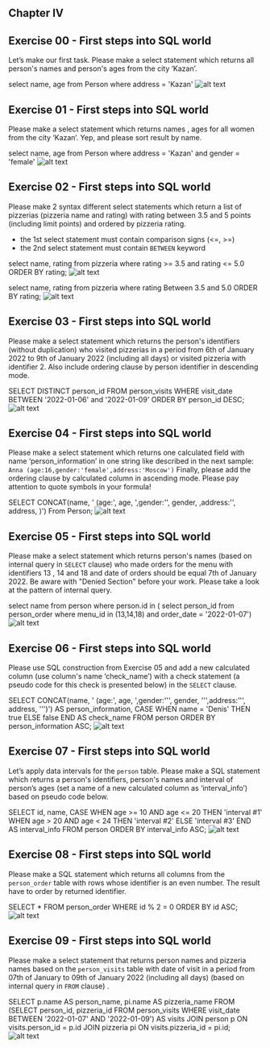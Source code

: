 ## Chapter IV
## Exercise 00 - First steps into SQL world
Let’s make our first task. Please make a select statement which returns all person's names and person's ages from the city ‘Kazan’.

select name,
age from Person
where address = 'Kazan'
![alt text](image.png)

## Exercise 01 - First steps into SQL world
Please make a select statement which returns names , ages for all women from the city ‘Kazan’. Yep, and please sort result by name.

select name,
age from Person
where address = 'Kazan' and gender = 'female'
![alt text](image-1.png)

## Exercise 02 - First steps into SQL world
Please make 2 syntax different select statements which return a list of pizzerias (pizzeria name and rating) with rating between 3.5 and 5 points (including limit points) and ordered by pizzeria rating.
- the 1st select statement must contain comparison signs  (<=, >=)
- the 2nd select statement must contain `BETWEEN` keyword

select name, rating
from pizzeria
where rating >= 3.5 and rating <= 5.0
ORDER BY rating;  ![alt text](image-2.png)

select name, rating
from pizzeria
where rating Between 3.5 and 5.0
ORDER BY rating;  ![alt text](image-3.png)

## Exercise 03 - First steps into SQL world
Please make a select statement which returns the person's identifiers (without duplication) who visited pizzerias in a period from 6th of January 2022 to 9th of January 2022 (including all days) or visited pizzeria with identifier 2. Also include ordering clause by person identifier in descending mode.

SELECT DISTINCT person_id
FROM person_visits
WHERE visit_date BETWEEN '2022-01-06' and '2022-01-09'
ORDER BY person_id DESC;  ![alt text](image-4.png)

## Exercise 04 - First steps into SQL world
Please make a select statement which returns one calculated field with name ‘person_information’ in one string like described in the next sample: `Anna (age:16,gender:'female',address:'Moscow')` Finally, please add the ordering clause by calculated column in ascending mode. Please pay attention to quote symbols in your formula!

SELECT CONCAT(name, ' (age:', age, ',gender:'', gender, ,address:'', address, )') From Person; ![alt text](image-5.png)

## Exercise 05 - First steps into SQL world
Please make a select statement which returns person's names (based on internal query in `SELECT` clause) who made orders for the menu with identifiers 13 , 14 and 18 and date of orders should be equal 7th of January 2022. Be aware with "Denied Section" before your work.
Please take a look at the pattern of internal query.

select name 
from person
where person.id in (
select person_id
from person_order
where menu_id in (13,14,18) and order_date = '2022-01-07')  ![alt text](image-6.png)

## Exercise 06 - First steps into SQL world
Please use SQL construction from Exercise 05 and add a new calculated column (use column's name ‘check_name’) with a check statement (a pseudo code for this check is presented below) in the `SELECT` clause.

SELECT 
    CONCAT(name, ' (age:', age, ',gender:''', gender, ''',address:''', address, ''')') AS person_information,
    CASE 
        WHEN name = 'Denis' THEN true
        ELSE false
    END AS check_name
FROM 
    person
ORDER BY 
    person_information ASC;  ![alt text](image-7.png)

## Exercise 07 - First steps into SQL world
Let’s apply data intervals for the `person` table. 
Please make a SQL statement which returns a person's identifiers, person's names and interval of person’s ages (set a name of a new calculated column as ‘interval_info’) based on pseudo code below. 

SELECT 
    id,
    name,
    CASE 
        WHEN age >= 10 AND age <= 20 THEN 'interval #1'
        WHEN age > 20 AND age < 24 THEN 'interval #2'
        ELSE 'interval #3'
    END AS interval_info
FROM 
    person
ORDER BY 
    interval_info ASC; ![alt text](image-8.png)

## Exercise 08 - First steps into SQL world
Please make a SQL statement which returns all columns from the `person_order` table with rows whose identifier is an even number. The result have to order by returned identifier.

SELECT *
FROM person_order
WHERE id % 2 = 0
ORDER BY id ASC;  ![alt text](image-9.png)

## Exercise 09 - First steps into SQL world
Please make a select statement that returns person names and pizzeria names based on the `person_visits` table with date of visit in a period from 07th of January to 09th of January 2022 (including all days) (based on internal query in `FROM` clause) .

SELECT 
    p.name AS person_name,
    pi.name AS pizzeria_name
FROM 
    (SELECT person_id, pizzeria_id 
     FROM person_visits 
     WHERE visit_date BETWEEN '2022-01-07' AND '2022-01-09') AS visits
JOIN 
    person p ON visits.person_id = p.id
JOIN 
    pizzeria pi ON visits.pizzeria_id = pi.id;
![alt text](image-10.png)